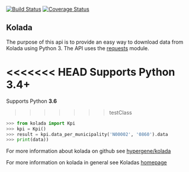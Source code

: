 [![Build Status](https://travis-ci.org/htp84/kolada.svg?branch=master)](https://travis-ci.org/htp84/kolada)
[![Coverage Status](https://coveralls.io/repos/github/htp84/kolada/badge.svg?branch=master)](https://coveralls.io/github/htp84/kolada?branch=master)

## Kolada

The purpose of this api is to provide an easy way to download data from Kolada using Python 3. The API uses the [requests](https://github.com/requests/requests) module.

<<<<<<< HEAD
Supports Python **3.4+**
=======
Supports Python **3.6**
>>>>>>> testClass

```python
>>> from kolada import Kpi
>>> kpi = Kpi()
>>> result = kpi.data_per_municipality('N00002', '0860').data
>>> print(data))
```

For more information about kolada on github see [hypergene/kolada](https://github.com/Hypergene/kolada)

For more information on kolada in general see Koladas [homepage](https://www.kolada.se)

